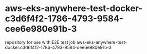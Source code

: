 # aws-eks-anywhere-test-docker-c3d6f4f2-1786-4793-9584-cee6e980e91b-3
repository for use with E2E test job aws-eks-anywhere-test-docker:c3d6f4f2-1786-4793-9584-cee6e980e91b-3
